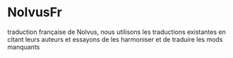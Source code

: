 # NolvusFr
traduction française de Nolvus, nous utilisons les traductions existantes en citant leurs auteurs et essayons de les harmoniser et de traduire les mods manquants
